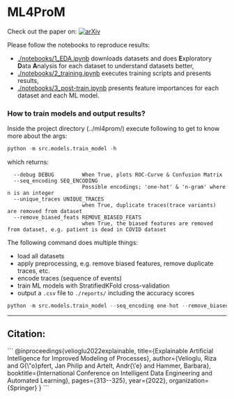 # ML4ProM
Check out the paper on: [![arXiv](https://img.shields.io/badge/arXiv-2212.00695-b31b1b.svg)](https://arxiv.org/abs/2212.00695)

Please follow the notebooks to reproduce results:
- [./notebooks/1_EDA.ipynb](./notebooks/1_EDA.ipynb) downloads datasets and does **E**xploratory **D**ata **A**nalysis for each dataset to understand datasets better,
- [./notebooks/2_training.ipynb](./notebooks/2_training.ipynb) executes training scripts and presents results,
- [./notebooks/3_post-train.ipynb](./notebooks/3_post-train.ipynb) presents feature importances for each dataset and each ML model.


### How to train models and output results?
Inside the project directory (../ml4prom/) execute following to get to know more about the args:
```python
python -m src.models.train_model -h
```
which returns:
```
  --debug DEBUG         When True, plots ROC-Curve & Confusion Matrix
  --seq_encoding SEQ_ENCODING
                        Possible encodings; 'one-hot' & 'n-gram' where n is an integer
  --unique_traces UNIQUE_TRACES
                        when True, duplicate traces(trace variants) are removed from dataset
  --remove_biased_feats REMOVE_BIASED_FEATS
                        when True, the biased features are removed from dataset, e.g. patient is dead in COVID dataset
```

The following command does multiple things:
- load all datasets
- apply preprocessing, e.g. remove biased features, remove duplicate traces, etc.
- encode traces (sequence of events)
- train ML models with StratifiedKFold cross-validation
- output a `.csv` file to `./reports/` including the accuracy scores
```python
python -m src.models.train_model --seq_encoding one-hot --remove_biased_feats --unique_traces
```

---

<h2><b> Citation: </b></h2>
```
@inproceedings{velioglu2022explainable,
  title={Explainable Artificial Intelligence for Improved Modeling of Processes},
  author={Velioglu, Riza and G{\"o}pfert, Jan Philip and Artelt, Andr{\'e} and Hammer, Barbara},
  booktitle={International Conference on Intelligent Data Engineering and Automated Learning},
  pages={313--325},
  year={2022},
  organization={Springer}
}
```